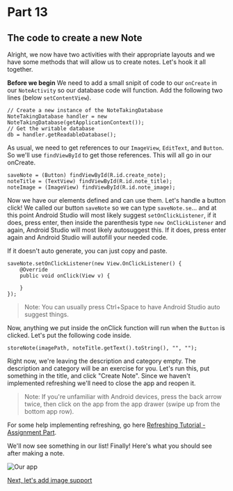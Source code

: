 # Part 13
## The code to create a new Note

Alright, we now have two activities with their appropriate layouts and we have some methods that will allow us to create notes. Let's hook it all together.

**Before we begin**
We need to add a small snipit of code to our `onCreate` in our `NoteActivity` so our database code will function. Add the following two lines (below `setContentView`).
```
// Create a new instance of the NoteTakingDatabase
NoteTakingDatabase handler = new NoteTakingDatabase(getApplicationContext());
// Get the writable database
db = handler.getReadableDatabase();
```
As usual, we need to get references to our `ImageView`, `EditText`, and `Button`. So we'll use `findViewById` to get those references. This will all go in our onCreate.
```
saveNote = (Button) findViewById(R.id.create_note);
noteTitle = (TextView) findViewById(R.id.note_title);
noteImage = (ImageView) findViewById(R.id.note_image);
```

Now we have our elements defined and can use them. Let's handle a button click! We called our button `saveNote` so we can type `saveNote.se`... and at this point Android Studio will most likely suggest `setOnClickListener`, if it does, press enter, then inside the parenthesis type `new OnClickListener` and again, Android Studio will most likely autosuggest this. If it does, press enter again and Android Studio will autofill your needed code.

If it doesn't auto generate, you can just copy and paste.

```
saveNote.setOnClickListener(new View.OnClickListener() {
    @Override
    public void onClick(View v) {
        
    }
});
```

> Note: You can usually press Ctrl+Space to have Android Studio auto suggest things.

Now, anything we put inside the onClick function will run when the `Button` is clicked. Let's put the following code inside.

`storeNote(imagePath, noteTitle.getText().toString(), "", "");`

Right now, we're leaving the description and category empty. The description and category will be an exercise for you. Let's run this, put something in the title, and click "Create Note". Since we haven't implemented refreshing we'll need to close the app and reopen it. 

> Note: If you're unfamiliar with Android devices, press the back arrow twice, then click on the app from the app drawer (swipe up from the bottom app row). 

For some help implementing refreshing, go here [Refreshing Tutorial - Assignment Part](refreshing.html).

We'll now see something in our list! Finally! Here's what you should see after making a note.

![Our app](https://i.imgur.com/x9ibQTZ.png)

[Next, let's add image support](part14.html)